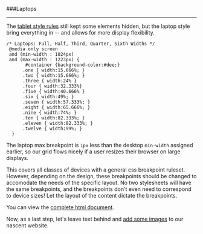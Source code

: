 ###Laptops

---

The [tablet style rules](tablet.md) still kept some elements hidden, but the laptop style bring everything in -- and allows for more display flexibility. 

```
/* Laptops: Full, Half, Third, Quarter, Sixth Widths */
 @media only screen 
 and (min-width : 1024px) 
 and (max-width : 1223px) {
       #container {background-color:#dee;}
      .one { width:15.666%; }
      .two { width:15.666%; }
      .three { width:24% }
      .four { width:32.333%}
      .five { width:40.666% }
      .six { width:49%; }
      .seven { width:57.333%; }
      .eight { width:65.666%; }
      .nine { width:74%; }
      .ten { width:82.333%; }
      .eleven { width:82.333%; }
      .twelve { width:99%; }
  }
  ```
  
The laptop max breakpoint is `1px` less than the desktop `min-width` assigned earlier, so our grid flows nicely if a user resizes their browser on large displays.
  
This covers all classes of devices with a general css breakpoint ruleset. However, depending on the design, these breakpoints should be changed to accomodate the needs of the specific layout. No two stylesheets will have the same breakpoints, and the breakpoints don't even need to correspond to device sizes! Let the layout of the content dictate the breakpoints.

You can view the [complete html document](complete.md).

Now, as a last step, let's leave text behind and [add some images](image.md) to our nascent website.

